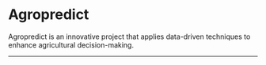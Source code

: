 # Agropredict
Agropredict is an innovative project that applies data-driven techniques to enhance agricultural decision-making. 

***
